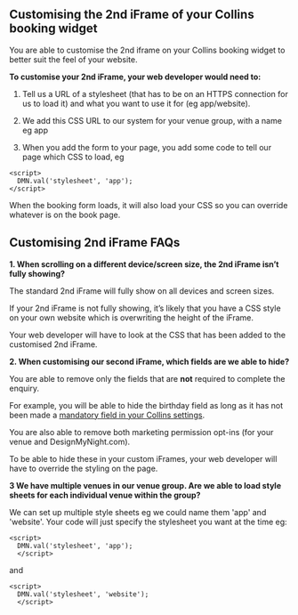 ## Customising the 2nd iFrame of your Collins booking widget
You are able to customise the 2nd iframe on your Collins booking widget to better suit the feel of your website. 

**To customise your 2nd iFrame, your web developer would need to:**

1. Tell us a URL of a stylesheet (that has to be on an HTTPS connection for us to load it) and what you want to use it for (eg app/website).

1. We add this CSS URL to our system for your venue group, with a name eg app

1. When you add the form to your page, you add some code to tell our page which CSS to load, eg

```
<script>
  DMN.val('stylesheet', 'app');  
</script>
```

When the booking form loads, it will also load your CSS so you can override whatever is on the book page.

## Customising 2nd iFrame FAQs

**1. When scrolling on a different device/screen size, the 2nd iFrame isn’t fully showing?**

The standard 2nd iFrame will fully show on all devices and screen sizes.

If your 2nd iFrame is not fully showing, it’s likely that you have a CSS style on your own website which is overwriting the height of the iFrame.

Your web developer will have to look at the CSS that has been added to the customised 2nd iFrame. 

**2. When customising our second iFrame, which fields are we able to hide?**

You are able to remove only the fields that are **not** required to complete the enquiry. 

For example, you will be able to hide the birthday field as long as it has not been made a [mandatory field in your Collins settings](https://collins.uservoice.com/knowledgebase/articles/1112770-booking-types-making-the-birthday-field-mandator).

You are also able to remove both marketing permission opt-ins (for your venue and DesignMyNight.com).

To be able to hide these in your custom iFrames, your web developer will have to override the styling on the page. 

**3 We have multiple venues in our venue group. Are we able to load style sheets for each individual venue within the group?**

We can set up multiple style sheets eg we could name them 'app' and 'website'. Your code will just specify the stylesheet you want at the time eg: 

```
<script>
  DMN.val('stylesheet', 'app');
  </script>
  ```

and

```
<script>
  DMN.val('stylesheet', 'website');
  </script>
  ```




